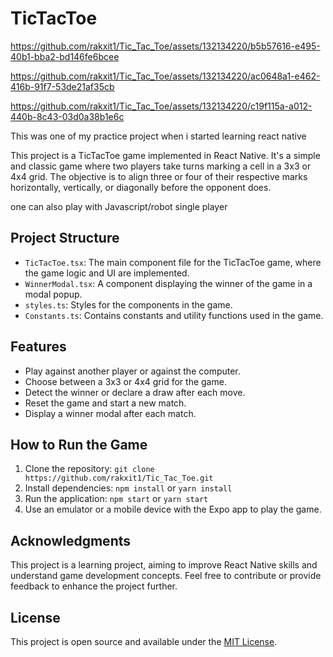 # TicTacToe

https://github.com/rakxit1/Tic_Tac_Toe/assets/132134220/b5b57616-e495-40b1-bba2-bd146fe6bcee

https://github.com/rakxit1/Tic_Tac_Toe/assets/132134220/ac0648a1-e462-416b-91f7-53de21af35cb

https://github.com/rakxit1/Tic_Tac_Toe/assets/132134220/c19f115a-a012-440b-8c43-03d0a38b1e6c

This was one of my practice project when i started learning react native

This project is a TicTacToe game implemented in React Native. It's a simple and classic game where two players take turns marking a cell in a 3x3 or 4x4 grid. The objective is to align three or four of their respective marks horizontally, vertically, or diagonally before the opponent does.

one can also play with Javascript/robot single player

## Project Structure

- `TicTacToe.tsx`: The main component file for the TicTacToe game, where the game logic and UI are implemented.
- `WinnerModal.tsx`: A component displaying the winner of the game in a modal popup.
- `styles.ts`: Styles for the components in the game.
- `Constants.ts`: Contains constants and utility functions used in the game.

## Features

- Play against another player or against the computer.
- Choose between a 3x3 or 4x4 grid for the game.
- Detect the winner or declare a draw after each move.
- Reset the game and start a new match.
- Display a winner modal after each match.

## How to Run the Game

1. Clone the repository: `git clone https://github.com/rakxit1/Tic_Tac_Toe.git`
2. Install dependencies: `npm install` or `yarn install`
3. Run the application: `npm start` or `yarn start`
4. Use an emulator or a mobile device with the Expo app to play the game.

## Acknowledgments

This project is a learning project, aiming to improve React Native skills and understand game development concepts. Feel free to contribute or provide feedback to enhance the project further.

## License

This project is open source and available under the [MIT License](LICENSE).
